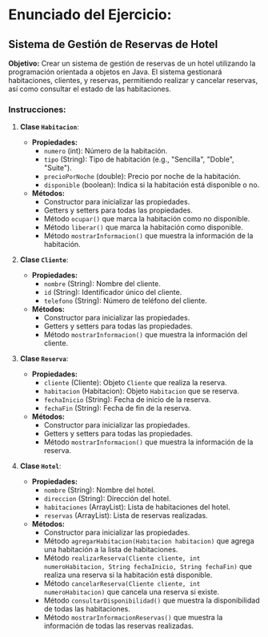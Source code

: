 # Enunciado del Ejercicio:

## Sistema de Gestión de Reservas de Hotel

**Objetivo:** Crear un sistema de gestión de reservas de un hotel utilizando la programación orientada a objetos en Java. El sistema gestionará habitaciones, clientes, y reservas, permitiendo realizar y cancelar reservas, así como consultar el estado de las habitaciones.

### Instrucciones:

1. **Clase `Habitacion`**:

   - **Propiedades:**
     - `numero` (int): Número de la habitación.
     - `tipo` (String): Tipo de habitación (e.g., "Sencilla", "Doble", "Suite").
     - `precioPorNoche` (double): Precio por noche de la habitación.
     - `disponible` (boolean): Indica si la habitación está disponible o no.
   - **Métodos:**
     - Constructor para inicializar las propiedades.
     - Getters y setters para todas las propiedades.
     - Método `ocupar()` que marca la habitación como no disponible.
     - Método `liberar()` que marca la habitación como disponible.
     - Método `mostrarInformacion()` que muestra la información de la habitación.

2. **Clase `Cliente`**:

   - **Propiedades:**
     - `nombre` (String): Nombre del cliente.
     - `id` (String): Identificador único del cliente.
     - `telefono` (String): Número de teléfono del cliente.
   - **Métodos:**
     - Constructor para inicializar las propiedades.
     - Getters y setters para todas las propiedades.
     - Método `mostrarInformacion()` que muestra la información del cliente.

3. **Clase `Reserva`**:

   - **Propiedades:**
     - `cliente` (Cliente): Objeto `Cliente` que realiza la reserva.
     - `habitacion` (Habitacion): Objeto `Habitacion` que se reserva.
     - `fechaInicio` (String): Fecha de inicio de la reserva.
     - `fechaFin` (String): Fecha de fin de la reserva.
   - **Métodos:**
     - Constructor para inicializar las propiedades.
     - Getters y setters para todas las propiedades.
     - Método `mostrarInformacion()` que muestra la información de la reserva.

4. **Clase `Hotel`**:
   - **Propiedades:**
     - `nombre` (String): Nombre del hotel.
     - `direccion` (String): Dirección del hotel.
     - `habitaciones` (ArrayList<Habitacion>): Lista de habitaciones del hotel.
     - `reservas` (ArrayList<Reserva>): Lista de reservas realizadas.
   - **Métodos:**
     - Constructor para inicializar las propiedades.
     - Método `agregarHabitacion(Habitacion habitacion)` que agrega una habitación a la lista de habitaciones.
     - Método `realizarReserva(Cliente cliente, int numeroHabitacion, String fechaInicio, String fechaFin)` que realiza una reserva si la habitación está disponible.
     - Método `cancelarReserva(Cliente cliente, int numeroHabitacion)` que cancela una reserva si existe.
     - Método `consultarDisponibilidad()` que muestra la disponibilidad de todas las habitaciones.
     - Método `mostrarInformacionReservas()` que muestra la información de todas las reservas realizadas.
